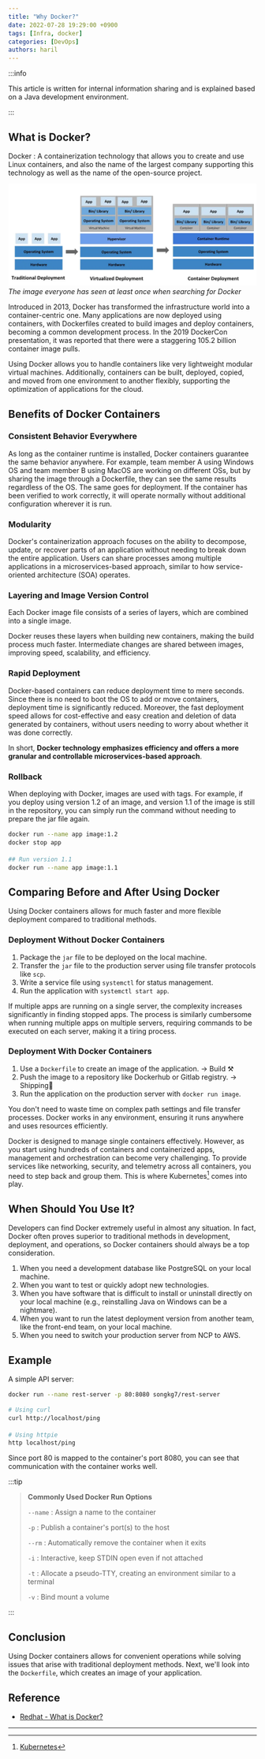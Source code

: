 ```yaml
---
title: "Why Docker?"
date: 2022-07-28 19:29:00 +0900
tags: [Infra, docker]
categories: [DevOps]
authors: haril
---
```


:::info

This article is written for internal information sharing and is explained based on a Java development environment.

:::

## What is Docker?

Docker
: A containerization technology that allows you to create and use Linux containers, and also the name of the largest company supporting this technology as well as the name of the open-source project.

![deploy-history](./deploy-history.webp)
_The image everyone has seen at least once when searching for Docker_

Introduced in 2013, Docker has transformed the infrastructure world into a container-centric one. Many applications are now deployed using containers, with Dockerfiles created to build images and deploy containers, becoming a common development process. In the 2019 DockerCon presentation, it was reported that there were a staggering 105.2 billion container image pulls.

Using Docker allows you to handle containers like very lightweight modular virtual machines. Additionally, containers can be built, deployed, copied, and moved from one environment to another flexibly, supporting the optimization of applications for the cloud.

## Benefits of Docker Containers

### Consistent Behavior Everywhere

As long as the container runtime is installed, Docker containers guarantee the same behavior anywhere. For example, team member A using Windows OS and team member B using MacOS are working on different OSs, but by sharing the image through a Dockerfile, they can see the same results regardless of the OS. The same goes for deployment. If the container has been verified to work correctly, it will operate normally without additional configuration wherever it is run.

### Modularity

Docker's containerization approach focuses on the ability to decompose, update, or recover parts of an application without needing to break down the entire application. Users can share processes among multiple applications in a microservices-based approach, similar to how service-oriented architecture (SOA) operates.

### Layering and Image Version Control

Each Docker image file consists of a series of layers, which are combined into a single image.

Docker reuses these layers when building new containers, making the build process much faster. Intermediate changes are shared between images, improving speed, scalability, and efficiency.

### Rapid Deployment

Docker-based containers can reduce deployment time to mere seconds. Since there is no need to boot the OS to add or move containers, deployment time is significantly reduced. Moreover, the fast deployment speed allows for cost-effective and easy creation and deletion of data generated by containers, without users needing to worry about whether it was done correctly.

In short, **Docker technology emphasizes efficiency and offers a more granular and controllable microservices-based approach**.

### Rollback

When deploying with Docker, images are used with tags. For example, if you deploy using version 1.2 of an image, and version 1.1 of the image is still in the repository, you can simply run the command without needing to prepare the jar file again.

```bash
docker run --name app image:1.2
docker stop app

## Run version 1.1
docker run --name app image:1.1
```

## Comparing Before and After Using Docker

Using Docker containers allows for much faster and more flexible deployment compared to traditional methods.

### Deployment Without Docker Containers

1. Package the `jar` file to be deployed on the local machine.
2. Transfer the `jar` file to the production server using file transfer protocols like `scp`.
3. Write a service file using `systemctl` for status management.
4. Run the application with `systemctl start app`.

If multiple apps are running on a single server, the complexity increases significantly in finding stopped apps. The process is similarly cumbersome when running multiple apps on multiple servers, requiring commands to be executed on each server, making it a tiring process.

### Deployment With Docker Containers

1. Use a `Dockerfile` to create an image of the application. → Build ⚒️
2. Push the image to a repository like Dockerhub or Gitlab registry. → Shipping🚢
3. Run the application on the production server with `docker run image`.

You don't need to waste time on complex path settings and file transfer processes. Docker works in any environment, ensuring it runs anywhere and uses resources efficiently.

Docker is designed to manage single containers effectively. However, as you start using hundreds of containers and containerized apps, management and orchestration can become very challenging. To provide services like networking, security, and telemetry across all containers, you need to step back and group them. This is where Kubernetes[^footnote] comes into play.

## When Should You Use It?

Developers can find Docker extremely useful in almost any situation. In fact, Docker often proves superior to traditional methods in development, deployment, and operations, so Docker containers should always be a top consideration.

1. When you need a development database like PostgreSQL on your local machine.
2. When you want to test or quickly adopt new technologies.
3. When you have software that is difficult to install or uninstall directly on your local machine (e.g., reinstalling Java on Windows can be a nightmare).
4. When you want to run the latest deployment version from another team, like the front-end team, on your local machine.
5. When you need to switch your production server from NCP to AWS.

## Example

A simple API server:

```bash
docker run --name rest-server -p 80:8080 songkg7/rest-server
```

```bash
# Using curl
curl http://localhost/ping

# Using httpie
http localhost/ping
```

Since port 80 is mapped to the container's port 8080, you can see that communication with the container works well.

:::tip

> **Commonly Used Docker Run Options**
>
> `--name`
> : Assign a name to the container
>
> `-p`
> : Publish a container's port(s) to the host
>
> `--rm`
> : Automatically remove the container when it exits
>
> `-i`
> : Interactive, keep STDIN open even if not attached
>
> `-t`
> : Allocate a pseudo-TTY, creating an environment similar to a terminal
>
> `-v`
> : Bind mount a volume

:::

## Conclusion

Using Docker containers allows for convenient operations while solving issues that arise with traditional deployment methods. Next, we'll look into the `Dockerfile`, which creates an image of your application.

## Reference

- [Redhat - What is Docker?](https://www.redhat.com/ko/topics/containers/what-is-docker)

---

[^footnote]: [Kubernetes](https://songkg7.github.io/posts/kubernetes-start/)